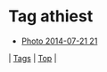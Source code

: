 <!--
title: Tag athiest
date: 2020-06-28T15:26:59.746Z
tags:
-->
# Tag athiest

 * [Photo 2014-07-21 21](92468145169.md)

| [Tags](tags.md) | [Top](index.md) |
